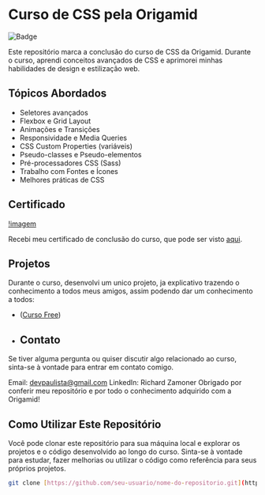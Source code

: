 # Curso de CSS pela Origamid

![Badge](https://img.shields.io/badge/Origamid-Finalizado-brightgreen)

Este repositório marca a conclusão do curso de CSS da Origamid. Durante o curso, aprendi conceitos avançados de CSS e aprimorei minhas habilidades de design e estilização web.

## Tópicos Abordados

- Seletores avançados
- Flexbox e Grid Layout
- Animações e Transições
- Responsividade e Media Queries
- CSS Custom Properties (variáveis)
- Pseudo-classes e Pseudo-elementos
- Pré-processadores CSS (Sass)
- Trabalho com Fontes e Ícones
- Melhores práticas de CSS

## Certificado

[!imagem](https://github-production-user-asset-6210df.s3.amazonaws.com/130820445/271086709-c867096b-1480-4ff2-b049-31c6edc4a8c2.png)

Recebi meu certificado de conclusão do curso, que pode ser visto [aqui](https://www.origamid.com/certificate/3d274f73).

## Projetos

Durante o curso, desenvolvi um unico projeto, ja explicativo trazendo o conhecimento a todos meus amigos, assim podendo dar um conhecimento a todos:

- ([Curso Free](https://curso-css-sand.vercel.app/))

- ## Contato
Se tiver alguma pergunta ou quiser discutir algo relacionado ao curso, sinta-se à vontade para entrar em contato comigo.

Email: devpaulista@gmail.com
LinkedIn: Richard Zamoner
Obrigado por conferir meu repositório e por todo o conhecimento adquirido com a Origamid!


## Como Utilizar Este Repositório

Você pode clonar este repositório para sua máquina local e explorar os projetos e o código desenvolvido ao longo do curso. Sinta-se à vontade para estudar, fazer melhorias ou utilizar o código como referência para seus próprios projetos.

```bash
git clone [https://github.com/seu-usuario/nome-do-repositorio.git](https://github.com/Dev-RichardZamoner/curso-css.git)


